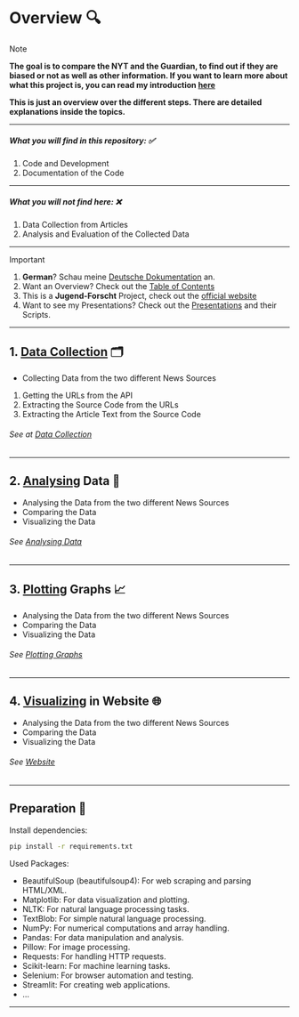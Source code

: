 # Overview 🔍

> [!NOTE]  
> **The goal is to compare the NYT and the Guardian, to find out if they are biased or not as well as other information.
> If you want to learn more about what this project is, you can read my introduction [here](./Presentations/Introduction.md)**

**This is just an overview over the different steps. There are detailed explanations inside the topics.**

---

##### What you will find in this repository: ✅

1. Code and Development
2. Documentation of the Code

---

##### What you will not find here: ❌

1. Data Collection from Articles
2. Analysis and Evaluation of the Collected Data

---

> [!IMPORTANT]
>
> 1. **German**? Schau meine [Deutsche Dokumentation](./Dokumentation/) an.
> 2. Want an Overview? Check out the [Table of Contents](./Table_of_contents.md)
> 3. This is a **Jugend-Forscht** Project, check out the [official website](https://www.jugend-forscht.de/)
> 4. Want to see my Presentations? Check out the [Presentations](./Presentations/) and their Scripts.

---

## 1. [Data Collection](./data-collection/) 🗂️

- Collecting Data from the two different News Sources

1. Getting the URLs from the API
2. Extracting the Source Code from the URLs
3. Extracting the Article Text from the Source Code

###### See at [Data Collection](./data-collection/)

---

## 2. [Analysing](./Analysing/) Data 🔎

- Analysing the Data from the two different News Sources
- Comparing the Data
- Visualizing the Data

###### See [Analysing Data](./Analysing/)

---

## 3. [Plotting](./Plotting/) Graphs 📈

- Analysing the Data from the two different News Sources
- Comparing the Data
- Visualizing the Data

###### See [Plotting Graphs](./Plotting/)

---

## 4. [Visualizing](./Website/) in Website 🌐

- Analysing the Data from the two different News Sources
- Comparing the Data
- Visualizing the Data

###### See [Website](./Website/)

---

## Preparation 📖

Install dependencies:

```sh
pip install -r requirements.txt
```

Used Packages:

- BeautifulSoup (beautifulsoup4): For web scraping and parsing HTML/XML.
- Matplotlib: For data visualization and plotting.
- NLTK: For natural language processing tasks.
- TextBlob: For simple natural language processing.
- NumPy: For numerical computations and array handling.
- Pandas: For data manipulation and analysis.
- Pillow: For image processing.
- Requests: For handling HTTP requests.
- Scikit-learn: For machine learning tasks.
- Selenium: For browser automation and testing.
- Streamlit: For creating web applications.
- ...

---
